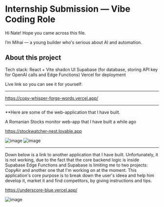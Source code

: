 # Internship Submission — Vibe Coding Role
Hi Nate! Hope you came across this file.

I’m Mihai — a young builder who's serious about AI and automation. 

## About this project

Tech stack:
React + Vite
shadcn UI
Supabase (for database, storing API key for OpenAI calls and  Edge Functions)
Vercel for deployment

Live link so you can see it for yourself:

------

https://copy-whisper-forge-words.vercel.app/

------

**Here are some of the web-application that I have built.

A Romanian Stocks monitor web-app that I have built a while ago

https://stockwatcher-nest.lovable.app

![image](https://github.com/user-attachments/assets/19b5031a-f339-4c87-b4fb-739bf226fb0f)
![image](https://github.com/user-attachments/assets/1677ef7b-f655-497c-92cb-63517226a232)


------
Down below is a link to another application that I have built. Unfortunately, it is not working, due to the fact that the core backend logic is inside Supabase Edge Functions and Supabase is limiting me to two projects: CopyAir and another one that I'm working on at the moment.
This application's core purpose is to break down the user's ideea and help him develop it, market it and find competitors, by giving instructions and tips.

https://underscore-blue.vercel.app/

![image](https://github.com/user-attachments/assets/1ed4edc8-569f-410e-a006-bf304f9c461a)


